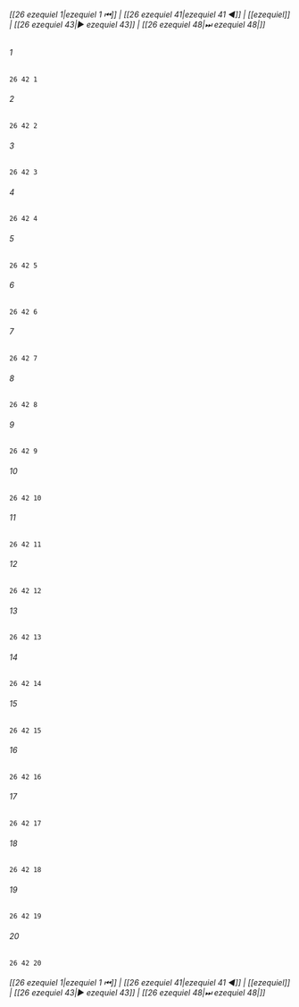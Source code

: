 
###### [[26 ezequiel 1|ezequiel 1 ⏮]] | [[26 ezequiel 41|ezequiel 41 ◀]] | [[ezequiel]] | [[26 ezequiel 43|▶ ezequiel 43]] | [[26 ezequiel 48|⏭ ezequiel 48|]]

###### 1
``` verse
26 42 1 
```
###### 2
``` verse
26 42 2 
```
###### 3
``` verse
26 42 3 
```
###### 4
``` verse
26 42 4 
```
###### 5
``` verse
26 42 5 
```
###### 6
``` verse
26 42 6 
```
###### 7
``` verse
26 42 7 
```
###### 8
``` verse
26 42 8 
```
###### 9
``` verse
26 42 9 
```
###### 10
``` verse
26 42 10 
```
###### 11
``` verse
26 42 11 
```
###### 12
``` verse
26 42 12 
```
###### 13
``` verse
26 42 13 
```
###### 14
``` verse
26 42 14 
```
###### 15
``` verse
26 42 15 
```
###### 16
``` verse
26 42 16 
```
###### 17
``` verse
26 42 17 
```
###### 18
``` verse
26 42 18 
```
###### 19
``` verse
26 42 19 
```
###### 20
``` verse
26 42 20 
```

###### [[26 ezequiel 1|ezequiel 1 ⏮]] | [[26 ezequiel 41|ezequiel 41 ◀]] | [[ezequiel]] | [[26 ezequiel 43|▶ ezequiel 43]] | [[26 ezequiel 48|⏭ ezequiel 48|]]

